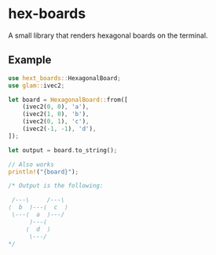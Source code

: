 # hex-boards

A small library that renders hexagonal boards on the terminal.

## Example

```rust
use hext_boards::HexagonalBoard;
use glam::ivec2;

let board = HexagonalBoard::from([
    (ivec2(0, 0), 'a'),
    (ivec2(1, 0), 'b'),
    (ivec2(0, 1), 'c'),
    (ivec2(-1, -1), 'd'),
]);

let output = board.to_string();

// Also works
println!("{board}");

/* Output is the following:

 /---\     /---\
⟨  b  ⟩---⟨  c  ⟩
 \---⟨  a  ⟩---/
      ⟩---⟨
     ⟨  d  ⟩
      \---/
*/
```
